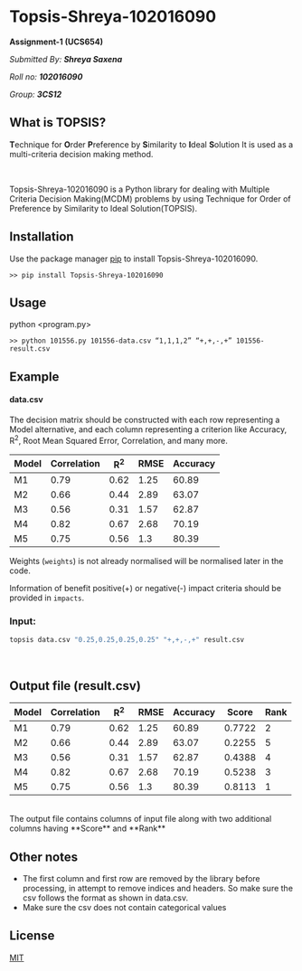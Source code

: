 # Topsis-Shreya-102016090

**Assignment-1 (UCS654)**

_Submitted By: **Shreya Saxena**_

_Roll no: **102016090**_

_Group: **3CS12**_

## What is TOPSIS?

**T**echnique for **O**rder **P**reference by **S**imilarity to **I**deal **S**olution
It is used as a multi-criteria decision making method.

<br>

Topsis-Shreya-102016090 is a Python library for dealing with Multiple Criteria Decision Making(MCDM) problems by using Technique for Order of Preference by Similarity to Ideal Solution(TOPSIS).

## Installation

Use the package manager [pip](https://pip.pypa.io/en/stable/) to install Topsis-Shreya-102016090.

```
>> pip install Topsis-Shreya-102016090
```

## Usage

python <program.py> <InputDataFile> <Weights> <Impacts> <ResultFileName>

```
>> python 101556.py 101556-data.csv “1,1,1,2” “+,+,-,+” 101556-result.csv
```

## Example

#### data.csv

The decision matrix should be constructed with each row representing a Model alternative, and each column representing a criterion like Accuracy, R<sup>2</sup>, Root Mean Squared Error, Correlation, and many more.

| Model | Correlation | R<sup>2</sup> | RMSE | Accuracy |
| ----- | ----------- | ------------- | ---- | -------- |
| M1    | 0.79        | 0.62          | 1.25 | 60.89    |
| M2    | 0.66        | 0.44          | 2.89 | 63.07    |
| M3    | 0.56        | 0.31          | 1.57 | 62.87    |
| M4    | 0.82        | 0.67          | 2.68 | 70.19    |
| M5    | 0.75        | 0.56          | 1.3  | 80.39    |

Weights (`weights`) is not already normalised will be normalised later in the code.

Information of benefit positive(+) or negative(-) impact criteria should be provided in `impacts`.

### Input:

```python
topsis data.csv "0.25,0.25,0.25,0.25" "+,+,-,+" result.csv
```

<br>

## Output file (result.csv)

| Model | Correlation | R<sup>2</sup> | RMSE | Accuracy | Score  | Rank |
| ----- | ----------- | ------------- | ---- | -------- | ------ | ---- |
| M1    | 0.79        | 0.62          | 1.25 | 60.89    | 0.7722 | 2    |
| M2    | 0.66        | 0.44          | 2.89 | 63.07    | 0.2255 | 5    |
| M3    | 0.56        | 0.31          | 1.57 | 62.87    | 0.4388 | 4    |
| M4    | 0.82        | 0.67          | 2.68 | 70.19    | 0.5238 | 3    |
| M5    | 0.75        | 0.56          | 1.3  | 80.39    | 0.8113 | 1    |

<br>
The output file contains columns of input file along with two additional columns having **Score** and **Rank**

## Other notes

- The first column and first row are removed by the library before processing, in attempt to remove indices and headers. So make sure the csv follows the format as shown in data.csv.
- Make sure the csv does not contain categorical values

## License

[MIT](https://choosealicense.com/licenses/mit/)
